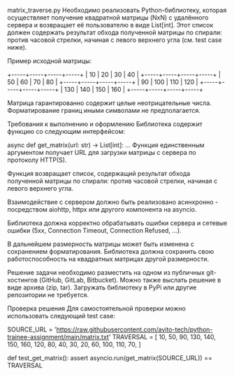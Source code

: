 matrix_traverse.py
Необходимо реализовать Python-библиотеку, которая осуществляет получение квадратной матрицы (NxN) с удалённого сервера и возвращает её пользователю в виде List[int]. Этот список должен содержать результат обхода полученной матрицы по спирали: против часовой стрелки, начиная с левого верхнего угла (см. test case ниже).

Пример исходной матрицы:

+-----+-----+-----+-----+
|  10 |  20 |  30 |  40 |
+-----+-----+-----+-----+
|  50 |  60 |  70 |  80 |
+-----+-----+-----+-----+
|  90 | 100 | 110 | 120 |
+-----+-----+-----+-----+
| 130 | 140 | 150 | 160 |
+-----+-----+-----+-----+


Матрица гарантированно содержит целые неотрицательные числа. Форматирование границ иными символами не предполагается.

Требования к выполнению и оформлению
Библиотека содержит функцию со следующим интерфейсом:

async def get_matrix(url: str) -> List[int]:
    ...
Функция единственным аргументом получает URL для загрузки матрицы с сервера по протоколу HTTP(S).

Функция возвращает список, содержащий результат обхода полученной матрицы по спирали: против часовой стрелки, начиная с левого верхнего угла.

Взаимодействие с сервером должно быть реализовано асинхронно - посредством aiohttp, httpx или другого компонента на asyncio.

Библиотека должна корректно обрабатывать ошибки сервера и сетевые ошибки (5xx, Connection Timeout, Connection Refused, ...).

В дальнейшем размерность матрицы может быть изменена с сохранением форматирования. Библиотека должна сохранить свою работоспособность на квадратных матрицах другой размерности.

Решение задачи необходимо разместить на одном из публичных git-хостингов (GitHub, GitLab, Bitbucket). Можно также выслать решение в виде архива (zip, tar). Загружать библиотеку в PyPi или другие репозитории не требуется.

Проверка решения
Для самостоятельной проверки можно использовать следующий test case:

SOURCE_URL = 'https://raw.githubusercontent.com/avito-tech/python-trainee-assignment/main/matrix.txt'
TRAVERSAL = [
    10, 50, 90, 130,
    140, 150, 160, 120,
    80, 40, 30, 20,
    60, 100, 110, 70,
]

def test_get_matrix():
    assert asyncio.run(get_matrix(SOURCE_URL)) == TRAVERSAL